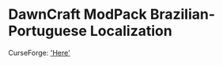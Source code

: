 # DawnCraft ModPack Brazilian-Portuguese Localization

CurseForge: ['Here'](https://www.curseforge.com/minecraft/modpacks/dawn-craft "DawnCraft - An Adventure RPG Modpack")
